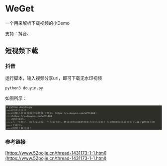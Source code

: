 # WeGet

一个用来解析下载视频的小Demo

支持：抖音、

## 短视频下载

### 抖音

运行脚本，输入视频分享url，即可下载无水印视频

```bash
python3 douyin.py
```

如图所示：

![image-20210523232035514](image-20210523232035514.png)

### 参考链接

[https://www.52pojie.cn/thread-1431173-1-1.html](https://www.52pojie.cn/thread-1431173-1-1.html)